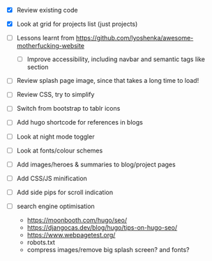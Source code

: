 - [x] Review existing code
- [x] Look at grid for projects list (just projects)
- [ ] Lessons learnt from <https://github.com/lyoshenka/awesome-motherfucking-website>
  - [ ] Improve accessibility, including navbar and semantic tags like section
- [ ] Review splash page image, since that takes a long time to load!
- [ ] Review CSS, try to simplify
- [ ] Switch from bootstrap to tablr icons

- [ ] Add hugo shortcode for references in blogs
- [ ] Look at night mode toggler
- [ ] Look at fonts/colour schemes
- [ ] Add images/heroes & summaries to blog/project pages
- [ ] Add CSS/JS minification

- [ ] Add side pips for scroll indication

- [ ] search engine optimisation
  - <https://moonbooth.com/hugo/seo/>
  - <https://djangocas.dev/blog/hugo/tips-on-hugo-seo/>
  - <https://www.webpagetest.org/>
  - robots.txt
  - compress images/remove big splash screen? and fonts?
